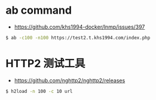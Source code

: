 # ab command

* https://github.com/khs1994-docker/lnmp/issues/397

```bash
$ ab -c100 -n100 https://test2.t.khs1994.com/index.php
```

# HTTP2 测试工具

* https://github.com/nghttp2/nghttp2/releases

```bash
$ h2load -n 100 -c 10 url
```
